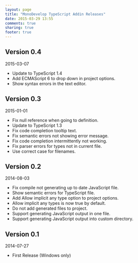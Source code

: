 ```yaml
---
layout: page
title: "MonoDevelop TypeScript Addin Releases"
date: 2015-03-29 13:55
comments: true
sharing: true
footer: true
---
```


## Version 0.4

2015-03-07

 * Update to TypeScript 1.4
 * Add ECMAScript 6 to drop down in project options.
 * Show syntax errors in the text editor.

## Version 0.3

2015-01-01

 * Fix null reference when going to definition.
 * Update to TypeScript 1.3
 * Fix code completion tooltip text.
 * Fix semantic errors not showing error message.
 * Fix code completion intermittently not working.
 * Fix parser errors for types not in current file.
 * Use correct case for filenames.

## Version 0.2

2014-08-03

 * Fix compile not generating up to date JavaScript file.
 * Show semantic errors for TypeScript file.
 * Add Allow implicit any type option to project options.
 * Allow implicit any types is now true by default.
 * Do not add generated files to project.
 * Support generating JavaScript output in one file.
 * Support generating JavaScript output into custom directory.

## Version 0.1

2014-07-27

 * First Release (Windows only)
 